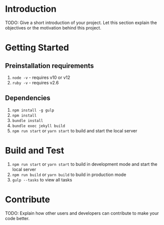 # Introduction 
TODO: Give a short introduction of your project. Let this section explain the objectives or the motivation behind this project. 

# Getting Started
## Preinstallation requirements
1.  `node -v` - requires v10 or v12
2.  `ruby -v` - requires v2.6

## Dependencies
1.  `npm install -g gulp`
2.	`npm install`
3.	`bundle install`
4.	`bundle exec jekyll build`
5.	`npm run start` or `yarn start` to build and start the local server

# Build and Test
1.	`npm run start` or `yarn start` to build in development mode and start the local server
2.  `npm run build` or `yarn build` to build in production mode
3.  `gulp --tasks` to view all tasks

# Contribute
TODO: Explain how other users and developers can contribute to make your code better. 
